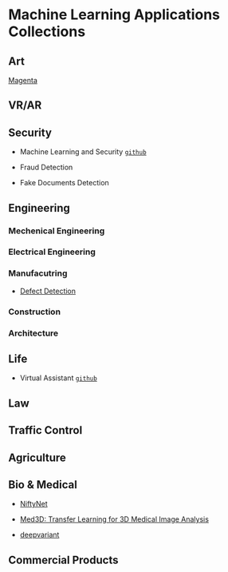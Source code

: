 # Machine Learning Applications Collections

## Art

[Magenta](https://magenta.tensorflow.org/)

## VR/AR

## Security

* Machine Learning and Security [`github`](https://github.com/13o-bbr-bbq/machine_learning_security)

* Fraud Detection

* Fake Documents Detection

## Engineering

### Mechenical Engineering

### Electrical Engineering

### Manufacutring

* [Defect Detection](https://devblogs.nvidia.com/automatic-defect-inspection-using-the-nvidia-end-to-end-deep-learning-platform/)

### Construction

### Architecture


## Life

* Virtual Assistant [`github`](https://github.com/DragonComputer/Dragonfire)

## Law



## Traffic Control

## Agriculture

## Bio & Medical

* [NiftyNet](https://github.com/NifTK/NiftyNet)

* [Med3D: Transfer Learning for 3D Medical Image Analysis](https://github.com/Tencent/MedicalNet)

* [deepvariant](https://github.com/google/deepvariant)

## Commercial Products
